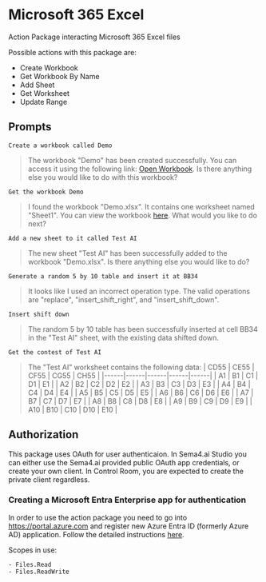 # Microsoft 365 Excel

Action Package interacting Microsoft 365 Excel files

Possible actions with this package are:

- Create Workbook
- Get Workbook By Name
- Add Sheet
- Get Worksheet
- Update Range

## Prompts

```
Create a workbook called Demo
```

> The workbook "Demo" has been created successfully. You can access it using the following link:
> [Open Workbook](www.example.com).
> Is there anything else you would like to do with this workbook?

```
Get the workbook Demo
```

> I found the workbook "Demo.xlsx". It contains one worksheet named "Sheet1".
> You can view the workbook [here](www.example.com).
> What would you like to do next?

```
Add a new sheet to it called Test AI
```

> The new sheet "Test AI" has been successfully added to the workbook "Demo.xlsx".
> Is there anything else you would like to do?

```
Generate a random 5 by 10 table and insert it at BB34
```

> It looks like I used an incorrect operation type.
> The valid operations are "replace", "insert_shift_right", and "insert_shift_down".

```
Insert shift down
```

> The random 5 by 10 table has been successfully inserted at cell BB34 in the "Test AI" sheet, with the existing data shifted down.

```
Get the contest of Test AI
```

> The "Test AI" worksheet contains the following data:
> | CD55 | CE55 | CF55 | CG55 | CH55 |
> |------|------|------|------|------|
> | A1 | B1 | C1 | D1 | E1 |
> | A2 | B2 | C2 | D2 | E2 |
> | A3 | B3 | C3 | D3 | E3 |
> | A4 | B4 | C4 | D4 | E4 |
> | A5 | B5 | C5 | D5 | E5 |
> | A6 | B6 | C6 | D6 | E6 |
> | A7 | B7 | C7 | D7 | E7 |
> | A8 | B8 | C8 | D8 | E8 |
> | A9 | B9 | C9 | D9 | E9 |
> | A10 | B10 | C10 | D10 | E10 |

## Authorization

This package uses OAuth for user authenticaion. In Sema4.ai Studio you can either use the Sema4.ai provided public OAuth app credentials, or create your own client. In Control Room, you are expected to create the private client regardless.

### Creating a Microsoft Entra Enterprise app for authentication

In order to use the action package you need to go into https://portal.azure.com and register new Azure Entra ID (formerly Azure AD) application. Follow the detailed instructions [here](https://sema4.ai/docs/actions/auth/microsoft).

Scopes in use:

    - Files.Read
    - Files.ReadWrite
